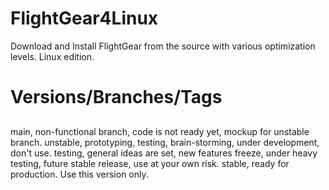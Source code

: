 # FlightGear4Linux
Download and Install FlightGear from the source with various optimization levels. Linux edition.

# Versions/Branches/Tags

##
main, non-functional branch, code is not ready yet, mockup for unstable branch.
unstable, prototyping, testing, brain-storming, under development, don't use.
testing, general ideas are set, new features freeze, under heavy testing, future stable release, use at your own risk.
stable, ready for production. Use this version only.
